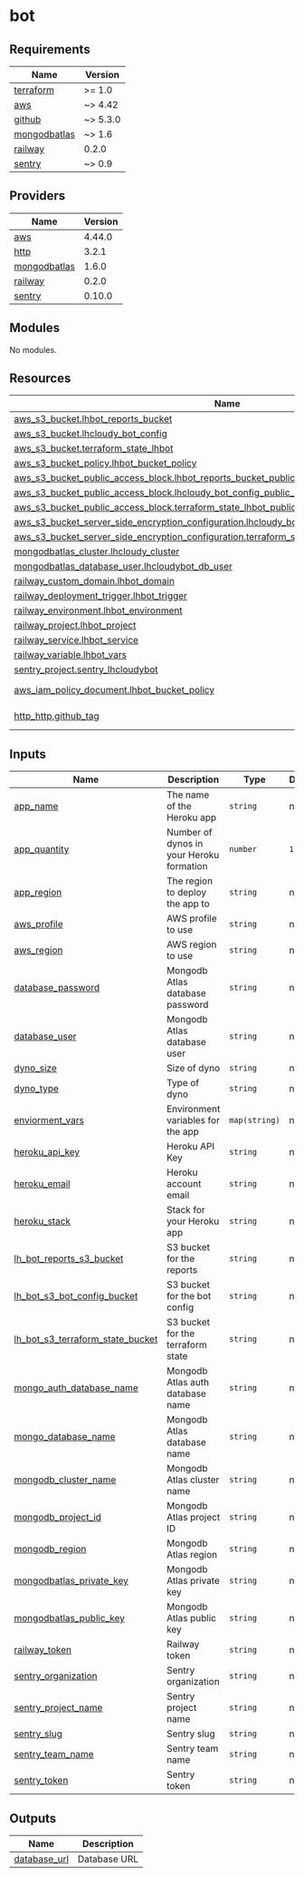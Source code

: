 # bot

<!-- BEGINNING OF PRE-COMMIT-TERRAFORM DOCS HOOK -->
## Requirements

| Name | Version |
|------|---------|
| <a name="requirement_terraform"></a> [terraform](#requirement\_terraform) | >= 1.0 |
| <a name="requirement_aws"></a> [aws](#requirement\_aws) | ~> 4.42 |
| <a name="requirement_github"></a> [github](#requirement\_github) | ~> 5.3.0 |
| <a name="requirement_mongodbatlas"></a> [mongodbatlas](#requirement\_mongodbatlas) | ~> 1.6 |
| <a name="requirement_railway"></a> [railway](#requirement\_railway) | 0.2.0 |
| <a name="requirement_sentry"></a> [sentry](#requirement\_sentry) | ~> 0.9 |

## Providers

| Name | Version |
|------|---------|
| <a name="provider_aws"></a> [aws](#provider\_aws) | 4.44.0 |
| <a name="provider_http"></a> [http](#provider\_http) | 3.2.1 |
| <a name="provider_mongodbatlas"></a> [mongodbatlas](#provider\_mongodbatlas) | 1.6.0 |
| <a name="provider_railway"></a> [railway](#provider\_railway) | 0.2.0 |
| <a name="provider_sentry"></a> [sentry](#provider\_sentry) | 0.10.0 |

## Modules

No modules.

## Resources

| Name | Type |
|------|------|
| [aws_s3_bucket.lhbot_reports_bucket](https://registry.terraform.io/providers/hashicorp/aws/latest/docs/resources/s3_bucket) | resource |
| [aws_s3_bucket.lhcloudy_bot_config](https://registry.terraform.io/providers/hashicorp/aws/latest/docs/resources/s3_bucket) | resource |
| [aws_s3_bucket.terraform_state_lhbot](https://registry.terraform.io/providers/hashicorp/aws/latest/docs/resources/s3_bucket) | resource |
| [aws_s3_bucket_policy.lhbot_bucket_policy](https://registry.terraform.io/providers/hashicorp/aws/latest/docs/resources/s3_bucket_policy) | resource |
| [aws_s3_bucket_public_access_block.lhbot_reports_bucket_public_access_block](https://registry.terraform.io/providers/hashicorp/aws/latest/docs/resources/s3_bucket_public_access_block) | resource |
| [aws_s3_bucket_public_access_block.lhcloudy_bot_config_public_access_block](https://registry.terraform.io/providers/hashicorp/aws/latest/docs/resources/s3_bucket_public_access_block) | resource |
| [aws_s3_bucket_public_access_block.terraform_state_lhbot_public_access_block](https://registry.terraform.io/providers/hashicorp/aws/latest/docs/resources/s3_bucket_public_access_block) | resource |
| [aws_s3_bucket_server_side_encryption_configuration.lhcloudy_bot_config_server_side_encryption](https://registry.terraform.io/providers/hashicorp/aws/latest/docs/resources/s3_bucket_server_side_encryption_configuration) | resource |
| [aws_s3_bucket_server_side_encryption_configuration.terraform_state_lhbot_server_side_encryption](https://registry.terraform.io/providers/hashicorp/aws/latest/docs/resources/s3_bucket_server_side_encryption_configuration) | resource |
| [mongodbatlas_cluster.lhcloudy_cluster](https://registry.terraform.io/providers/mongodb/mongodbatlas/latest/docs/resources/cluster) | resource |
| [mongodbatlas_database_user.lhcloudybot_db_user](https://registry.terraform.io/providers/mongodb/mongodbatlas/latest/docs/resources/database_user) | resource |
| [railway_custom_domain.lhbot_domain](https://registry.terraform.io/providers/terraform-community-providers/railway/0.2.0/docs/resources/custom_domain) | resource |
| [railway_deployment_trigger.lhbot_trigger](https://registry.terraform.io/providers/terraform-community-providers/railway/0.2.0/docs/resources/deployment_trigger) | resource |
| [railway_environment.lhbot_environment](https://registry.terraform.io/providers/terraform-community-providers/railway/0.2.0/docs/resources/environment) | resource |
| [railway_project.lhbot_project](https://registry.terraform.io/providers/terraform-community-providers/railway/0.2.0/docs/resources/project) | resource |
| [railway_service.lhbot_service](https://registry.terraform.io/providers/terraform-community-providers/railway/0.2.0/docs/resources/service) | resource |
| [railway_variable.lhbot_vars](https://registry.terraform.io/providers/terraform-community-providers/railway/0.2.0/docs/resources/variable) | resource |
| [sentry_project.sentry_lhcloudybot](https://registry.terraform.io/providers/jianyuan/sentry/latest/docs/resources/project) | resource |
| [aws_iam_policy_document.lhbot_bucket_policy](https://registry.terraform.io/providers/hashicorp/aws/latest/docs/data-sources/iam_policy_document) | data source |
| [http_http.github_tag](https://registry.terraform.io/providers/hashicorp/http/latest/docs/data-sources/http) | data source |

## Inputs

| Name | Description | Type | Default | Required |
|------|-------------|------|---------|:--------:|
| <a name="input_app_name"></a> [app\_name](#input\_app\_name) | The name of the Heroku app | `string` | n/a | yes |
| <a name="input_app_quantity"></a> [app\_quantity](#input\_app\_quantity) | Number of dynos in your Heroku formation | `number` | `1` | no |
| <a name="input_app_region"></a> [app\_region](#input\_app\_region) | The region to deploy the app to | `string` | n/a | yes |
| <a name="input_aws_profile"></a> [aws\_profile](#input\_aws\_profile) | AWS profile to use | `string` | n/a | yes |
| <a name="input_aws_region"></a> [aws\_region](#input\_aws\_region) | AWS region to use | `string` | n/a | yes |
| <a name="input_database_password"></a> [database\_password](#input\_database\_password) | Mongodb Atlas database password | `string` | n/a | yes |
| <a name="input_database_user"></a> [database\_user](#input\_database\_user) | Mongodb Atlas database user | `string` | n/a | yes |
| <a name="input_dyno_size"></a> [dyno\_size](#input\_dyno\_size) | Size of dyno | `string` | n/a | yes |
| <a name="input_dyno_type"></a> [dyno\_type](#input\_dyno\_type) | Type of dyno | `string` | n/a | yes |
| <a name="input_enviorment_vars"></a> [enviorment\_vars](#input\_enviorment\_vars) | Environment variables for the app | `map(string)` | n/a | yes |
| <a name="input_heroku_api_key"></a> [heroku\_api\_key](#input\_heroku\_api\_key) | Heroku API Key | `string` | n/a | yes |
| <a name="input_heroku_email"></a> [heroku\_email](#input\_heroku\_email) | Heroku account email | `string` | n/a | yes |
| <a name="input_heroku_stack"></a> [heroku\_stack](#input\_heroku\_stack) | Stack for your Heroku app | `string` | n/a | yes |
| <a name="input_lh_bot_reports_s3_bucket"></a> [lh\_bot\_reports\_s3\_bucket](#input\_lh\_bot\_reports\_s3\_bucket) | S3 bucket for the reports | `string` | n/a | yes |
| <a name="input_lh_bot_s3_bot_config_bucket"></a> [lh\_bot\_s3\_bot\_config\_bucket](#input\_lh\_bot\_s3\_bot\_config\_bucket) | S3 bucket for the bot config | `string` | n/a | yes |
| <a name="input_lh_bot_s3_terraform_state_bucket"></a> [lh\_bot\_s3\_terraform\_state\_bucket](#input\_lh\_bot\_s3\_terraform\_state\_bucket) | S3 bucket for the terraform state | `string` | n/a | yes |
| <a name="input_mongo_auth_database_name"></a> [mongo\_auth\_database\_name](#input\_mongo\_auth\_database\_name) | Mongodb Atlas auth database name | `string` | n/a | yes |
| <a name="input_mongo_database_name"></a> [mongo\_database\_name](#input\_mongo\_database\_name) | Mongodb Atlas database name | `string` | n/a | yes |
| <a name="input_mongodb_cluster_name"></a> [mongodb\_cluster\_name](#input\_mongodb\_cluster\_name) | Mongodb Atlas cluster name | `string` | n/a | yes |
| <a name="input_mongodb_project_id"></a> [mongodb\_project\_id](#input\_mongodb\_project\_id) | Mongodb Atlas project ID | `string` | n/a | yes |
| <a name="input_mongodb_region"></a> [mongodb\_region](#input\_mongodb\_region) | Mongodb Atlas region | `string` | n/a | yes |
| <a name="input_mongodbatlas_private_key"></a> [mongodbatlas\_private\_key](#input\_mongodbatlas\_private\_key) | Mongodb Atlas private key | `string` | n/a | yes |
| <a name="input_mongodbatlas_public_key"></a> [mongodbatlas\_public\_key](#input\_mongodbatlas\_public\_key) | Mongodb Atlas public key | `string` | n/a | yes |
| <a name="input_railway_token"></a> [railway\_token](#input\_railway\_token) | Railway token | `string` | n/a | yes |
| <a name="input_sentry_organization"></a> [sentry\_organization](#input\_sentry\_organization) | Sentry organization | `string` | n/a | yes |
| <a name="input_sentry_project_name"></a> [sentry\_project\_name](#input\_sentry\_project\_name) | Sentry project name | `string` | n/a | yes |
| <a name="input_sentry_slug"></a> [sentry\_slug](#input\_sentry\_slug) | Sentry slug | `string` | n/a | yes |
| <a name="input_sentry_team_name"></a> [sentry\_team\_name](#input\_sentry\_team\_name) | Sentry team name | `string` | n/a | yes |
| <a name="input_sentry_token"></a> [sentry\_token](#input\_sentry\_token) | Sentry token | `string` | n/a | yes |

## Outputs

| Name | Description |
|------|-------------|
| <a name="output_database_url"></a> [database\_url](#output\_database\_url) | Database URL |
<!-- END OF PRE-COMMIT-TERRAFORM DOCS HOOK -->

